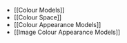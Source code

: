 - [[Colour Models]]
- [[Colour Space]]
- [[Colour Appearance Models]]
- [[Image Colour Appearance Models]]